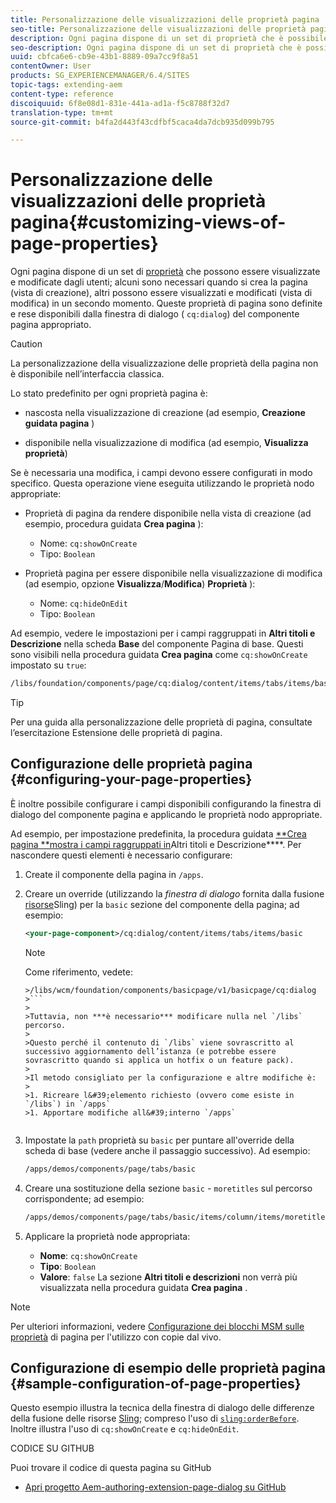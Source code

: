 ```yaml
---
title: Personalizzazione delle visualizzazioni delle proprietà pagina
seo-title: Personalizzazione delle visualizzazioni delle proprietà pagina
description: Ogni pagina dispone di un set di proprietà che è possibile modificare come necessario
seo-description: Ogni pagina dispone di un set di proprietà che è possibile modificare come necessario
uuid: cbfca6e6-cb9e-43b1-8889-09a7cc9f8a51
contentOwner: User
products: SG_EXPERIENCEMANAGER/6.4/SITES
topic-tags: extending-aem
content-type: reference
discoiquuid: 6f8e08d1-831e-441a-ad1a-f5c8788f32d7
translation-type: tm+mt
source-git-commit: b4fa2d443f43cdfbf5caca4da7dcb935d099b795

---
```



# Personalizzazione delle visualizzazioni delle proprietà pagina{#customizing-views-of-page-properties}

Ogni pagina dispone di un set di [proprietà](/help/sites-authoring/editing-page-properties.md) che possono essere visualizzate e modificate dagli utenti; alcuni sono necessari quando si crea la pagina (vista di creazione), altri possono essere visualizzati e modificati (vista di modifica) in un secondo momento. Queste proprietà di pagina sono definite e rese disponibili dalla finestra di dialogo ( `cq:dialog`) del componente pagina appropriato.

>[!CAUTION]
>
>La personalizzazione della visualizzazione delle proprietà della pagina non è disponibile nell’interfaccia classica.

Lo stato predefinito per ogni proprietà pagina è:

* nascosta nella visualizzazione di creazione (ad esempio, **Creazione guidata pagina** )

* disponibile nella visualizzazione di modifica (ad esempio, **Visualizza proprietà**)

Se è necessaria una modifica, i campi devono essere configurati in modo specifico. Questa operazione viene eseguita utilizzando le proprietà nodo appropriate:

* Proprietà di pagina da rendere disponibile nella vista di creazione (ad esempio, procedura guidata **Crea pagina** ):

   * Nome: `cq:showOnCreate`
   * Tipo: `Boolean`

* Proprietà pagina per essere disponibile nella visualizzazione di modifica (ad esempio, opzione **Visualizza**/**Modifica**) **Proprietà** ):

   * Nome: `cq:hideOnEdit`
   * Tipo: `Boolean`

Ad esempio, vedere le impostazioni per i campi raggruppati in **Altri titoli e Descrizione** nella scheda **Base** del componente Pagina di base. Questi sono visibili nella procedura guidata **Crea pagina** come `cq:showOnCreate` impostato su `true`:

```xml
/libs/foundation/components/page/cq:dialog/content/items/tabs/items/basic/items/column/items/moretitles
```

>[!TIP]
>
>Per una guida alla personalizzazione delle proprietà di pagina, consultate l’esercitazione [](https://docs.adobe.com/content/help/en/experience-manager-learn/sites/developing/page-properties-technical-video-develop.html) Estensione delle proprietà di pagina.

## Configurazione delle proprietà pagina {#configuring-your-page-properties}

È inoltre possibile configurare i campi disponibili configurando la finestra di dialogo del componente pagina e applicando le proprietà nodo appropriate.

Ad esempio, per impostazione predefinita, la procedura guidata [**Crea pagina **mostra i campi raggruppati in](/help/sites-authoring/managing-pages.md#creating-a-new-page)Altri titoli e Descrizione****. Per nascondere questi elementi è necessario configurare:

1. Create il componente della pagina in `/apps`.
1. Creare un override (utilizzando la *finestra di dialogo* fornita dalla fusione [risorse](/help/sites-developing/sling-resource-merger.md)Sling) per la `basic` sezione del componente della pagina; ad esempio:

   ```xml
   <your-page-component>/cq:dialog/content/items/tabs/items/basic
   ```

   >[!NOTE]
   >
   >Come riferimento, vedete:
   >
   >
   ```
   >/libs/wcm/foundation/components/basicpage/v1/basicpage/cq:dialog
   >```
   >
   >Tuttavia, non ***è necessario*** modificare nulla nel `/libs` percorso.
   >
   >Questo perché il contenuto di `/libs` viene sovrascritto al successivo aggiornamento dell’istanza (e potrebbe essere sovrascritto quando si applica un hotfix o un feature pack).
   >
   >Il metodo consigliato per la configurazione e altre modifiche è:
   >
   >1. Ricreare l&#39;elemento richiesto (ovvero come esiste in `/libs`) in `/apps`
   >1. Apportare modifiche all&#39;interno `/apps`


1. Impostate la `path` proprietà su `basic` per puntare all&#39;override della scheda di base (vedere anche il passaggio successivo). Ad esempio:

   ```xml
   /apps/demos/components/page/tabs/basic
   ```

1. Creare una sostituzione della sezione `basic` - `moretitles` sul percorso corrispondente; ad esempio:

   ```xml
   /apps/demos/components/page/tabs/basic/items/column/items/moretitles
   ```

1. Applicare la proprietà node appropriata:

   * **Nome**: `cq:showOnCreate`
   * **Tipo**: `Boolean`
   * **Valore**: `false`
   La sezione **Altri titoli e descrizioni** non verrà più visualizzata nella procedura guidata **Crea pagina** .

>[!NOTE]
>
>Per ulteriori informazioni, vedere [Configurazione dei blocchi MSM sulle proprietà](/help/sites-developing/extending-msm.md#configuring-msm-locks-on-page-properties-touch-enabled-ui) di pagina per l&#39;utilizzo con copie dal vivo.

## Configurazione di esempio delle proprietà pagina {#sample-configuration-of-page-properties}

Questo esempio illustra la tecnica della finestra di dialogo delle differenze della fusione delle risorse [Sling](/help/sites-developing/sling-resource-merger.md); compreso l&#39;uso di [`sling:orderBefore`](/help/sites-developing/sling-resource-merger.md#properties). Inoltre illustra l&#39;uso di `cq:showOnCreate` e `cq:hideOnEdit`.

CODICE SU GITHUB

Puoi trovare il codice di questa pagina su GitHub

* [Apri progetto Aem-authoring-extension-page-dialog su GitHub](https://github.com/Adobe-Marketing-Cloud/aem-authoring-extension-page-dialog)
